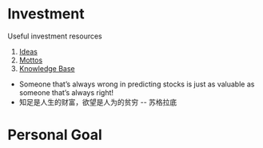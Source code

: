 # Investment
Useful investment resources 

1. [Ideas](./ideas.md)
2. [Mottos](./mottos.md)
3. [Knowledge Base](./kb.md)

- Someone that’s always wrong in predicting stocks is just as valuable as someone that’s always right!
- 知足是人生的财富，欲望是人为的贫穷 -- 苏格拉底

# Personal Goal


